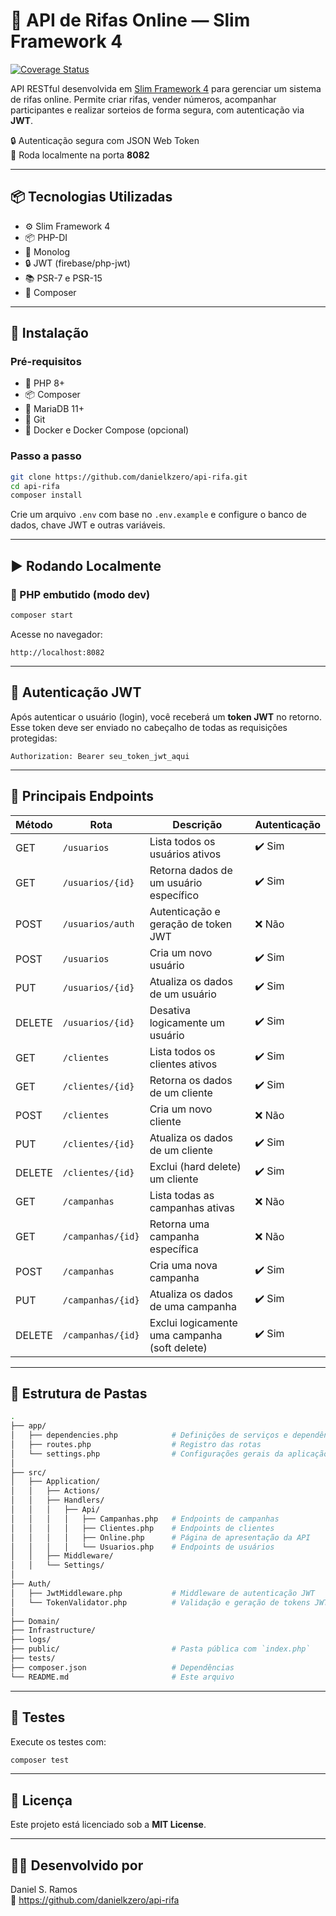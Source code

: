 # :dart: API de Rifas Online — Slim Framework 4

[![Coverage Status](https://coveralls.io/repos/github/slimphp/Slim-Skeleton/badge.svg?branch=master)](https://coveralls.io/github/slimphp/Slim-Skeleton?branch=master)

API RESTful desenvolvida em [Slim Framework 4](https://www.slimframework.com/) para gerenciar um sistema de rifas online. Permite criar rifas, vender números, acompanhar participantes e realizar sorteios de forma segura, com autenticação via **JWT**.

:lock: Autenticação segura com JSON Web Token  
:rocket: Roda localmente na porta **8082**

---

## :package: Tecnologias Utilizadas

- :gear: Slim Framework 4
- :package: PHP-DI
- :page_facing_up: Monolog
- :lock: JWT (firebase/php-jwt)
- :books: PSR-7 e PSR-15
- :wrench: Composer

---

## :rocket: Instalação

### Pré-requisitos

- :elephant: PHP 8+
- :package: Composer
- :floppy_disk: MariaDB 11+
- :test_tube: Git
- :whale: Docker e Docker Compose (opcional)

### Passo a passo

```bash
git clone https://github.com/danielkzero/api-rifa.git
cd api-rifa
composer install
```

Crie um arquivo `.env` com base no `.env.example` e configure o banco de dados, chave JWT e outras variáveis.

---

## :arrow_forward: Rodando Localmente

### :wrench: PHP embutido (modo dev)

```bash
composer start
```

Acesse no navegador:
```
http://localhost:8082
```

---

## :closed_lock_with_key: Autenticação JWT

Após autenticar o usuário (login), você receberá um **token JWT** no retorno. Esse token deve ser enviado no cabeçalho de todas as requisições protegidas:

```http
Authorization: Bearer seu_token_jwt_aqui
```

---

## :pushpin: Principais Endpoints

Método | Rota                  | Descrição                                     | Autenticação 
-------|-----------------------|-----------------------------------------------|--------------
GET    | `/usuarios`           | Lista todos os usuários ativos                | :heavy_check_mark: Sim
GET    | `/usuarios/{id}`      | Retorna dados de um usuário específico        | :heavy_check_mark: Sim
POST   | `/usuarios/auth`      | Autenticação e geração de token JWT           | :x: Não
POST   | `/usuarios`           | Cria um novo usuário                          | :heavy_check_mark: Sim
PUT    | `/usuarios/{id}`      | Atualiza os dados de um usuário               | :heavy_check_mark: Sim
DELETE | `/usuarios/{id}`      | Desativa logicamente um usuário               | :heavy_check_mark: Sim
GET    | `/clientes`           | Lista todos os clientes ativos                | :heavy_check_mark: Sim
GET    | `/clientes/{id}`      | Retorna os dados de um cliente                | :heavy_check_mark: Sim
POST   | `/clientes`           | Cria um novo cliente                          | :x: Não
PUT    | `/clientes/{id}`      | Atualiza os dados de um cliente               | :heavy_check_mark: Sim
DELETE | `/clientes/{id}`      | Exclui (hard delete) um cliente               | :heavy_check_mark: Sim
GET    | `/campanhas`          | Lista todas as campanhas ativas               | :x: Não
GET    | `/campanhas/{id}`     | Retorna uma campanha específica               | :x: Não
POST   | `/campanhas`          | Cria uma nova campanha                        | :heavy_check_mark: Sim
PUT    | `/campanhas/{id}`     | Atualiza os dados de uma campanha             | :heavy_check_mark: Sim
DELETE | `/campanhas/{id}`     | Exclui logicamente uma campanha (soft delete) | :heavy_check_mark: Sim

---

## :file_folder: Estrutura de Pastas

```bash
.
├── app/
│   ├── dependencies.php            # Definições de serviços e dependências
│   ├── routes.php                  # Registro das rotas
│   └── settings.php                # Configurações gerais da aplicação
│
├── src/
│   ├── Application/
│   │   ├── Actions/
│   │   ├── Handlers/
│   │   │   ├── Api/
│   │   │   │   ├── Campanhas.php   # Endpoints de campanhas
│   │   │   │   ├── Clientes.php    # Endpoints de clientes
│   │   │   │   ├── Online.php      # Página de apresentação da API
│   │   │   │   └── Usuarios.php    # Endpoints de usuários
│   │   ├── Middleware/
│   │   └── Settings/
│
├── Auth/
│   ├── JwtMiddleware.php           # Middleware de autenticação JWT
│   └── TokenValidator.php          # Validação e geração de tokens JWT
│
├── Domain/
├── Infrastructure/
├── logs/
├── public/                         # Pasta pública com `index.php`
├── tests/
├── composer.json                   # Dependências
└── README.md                       # Este arquivo
```

---

## :test_tube: Testes

Execute os testes com:

```bash
composer test
```

---

## :page_facing_up: Licença

Este projeto está licenciado sob a **MIT License**.

---

## :man_technologist: Desenvolvido por

Daniel S. Ramos  
:link: https://github.com/danielkzero/api-rifa

